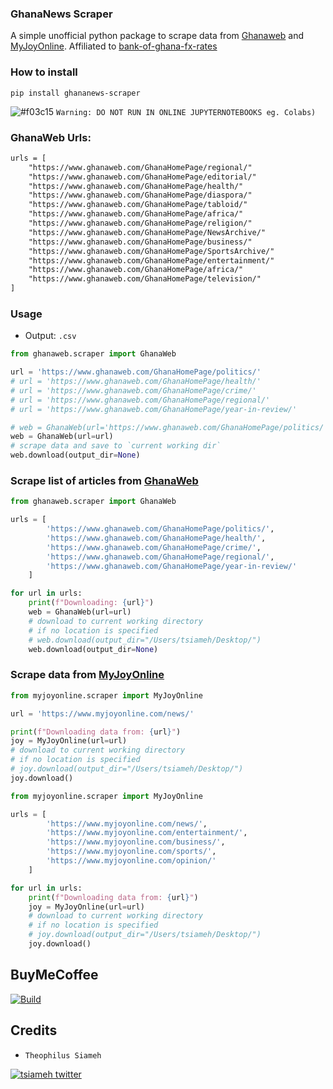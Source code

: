 ### GhanaNews Scraper
  A simple unofficial python package to scrape data from [Ghanaweb](https://www.ghanaweb.com) and [MyJoyOnline](https://www.myjoyonline.com). Affiliated to [bank-of-ghana-fx-rates](https://pypi.org/project/bank-of-ghana-fx-rates/)

### How to install
```shell
pip install ghananews-scraper
```

![#f03c15](https://placehold.co/15x15/f03c15/f03c15.png) `Warning: DO NOT RUN IN ONLINE JUPYTERNOTEBOOKS eg. Colabs)`


### GhanaWeb Urls:
```markdown
urls = [
    "https://www.ghanaweb.com/GhanaHomePage/regional/"	
    "https://www.ghanaweb.com/GhanaHomePage/editorial/"
    "https://www.ghanaweb.com/GhanaHomePage/health/"
    "https://www.ghanaweb.com/GhanaHomePage/diaspora/"
    "https://www.ghanaweb.com/GhanaHomePage/tabloid/"
    "https://www.ghanaweb.com/GhanaHomePage/africa/"
    "https://www.ghanaweb.com/GhanaHomePage/religion/"
    "https://www.ghanaweb.com/GhanaHomePage/NewsArchive/"
    "https://www.ghanaweb.com/GhanaHomePage/business/"
    "https://www.ghanaweb.com/GhanaHomePage/SportsArchive/"
    "https://www.ghanaweb.com/GhanaHomePage/entertainment/"
    "https://www.ghanaweb.com/GhanaHomePage/africa/"
    "https://www.ghanaweb.com/GhanaHomePage/television/"
]
```
### Usage
  - Output: `.csv`
```python
from ghanaweb.scraper import GhanaWeb

url = 'https://www.ghanaweb.com/GhanaHomePage/politics/'
# url = 'https://www.ghanaweb.com/GhanaHomePage/health/'
# url = 'https://www.ghanaweb.com/GhanaHomePage/crime/'
# url = 'https://www.ghanaweb.com/GhanaHomePage/regional/'
# url = 'https://www.ghanaweb.com/GhanaHomePage/year-in-review/'

# web = GhanaWeb(url='https://www.ghanaweb.com/GhanaHomePage/politics/')
web = GhanaWeb(url=url)
# scrape data and save to `current working dir`
web.download(output_dir=None)
```
### Scrape list of articles from [GhanaWeb](https://ghanaweb.com)
```python
from ghanaweb.scraper import GhanaWeb

urls = [
        'https://www.ghanaweb.com/GhanaHomePage/politics/',
        'https://www.ghanaweb.com/GhanaHomePage/health/',
        'https://www.ghanaweb.com/GhanaHomePage/crime/',
        'https://www.ghanaweb.com/GhanaHomePage/regional/',
        'https://www.ghanaweb.com/GhanaHomePage/year-in-review/'
    ]

for url in urls:
    print(f"Downloading: {url}")
    web = GhanaWeb(url=url)
    # download to current working directory
    # if no location is specified
    # web.download(output_dir="/Users/tsiameh/Desktop/")
    web.download(output_dir=None)
```

### Scrape data from [MyJoyOnline](https://myjoyonline.com)
```python
from myjoyonline.scraper import MyJoyOnline

url = 'https://www.myjoyonline.com/news/'

print(f"Downloading data from: {url}")
joy = MyJoyOnline(url=url)
# download to current working directory
# if no location is specified
# joy.download(output_dir="/Users/tsiameh/Desktop/")
joy.download()
```
```python
from myjoyonline.scraper import MyJoyOnline

urls = [
        'https://www.myjoyonline.com/news/',
        'https://www.myjoyonline.com/entertainment/',
        'https://www.myjoyonline.com/business/',
        'https://www.myjoyonline.com/sports/',
        'https://www.myjoyonline.com/opinion/'
    ]

for url in urls:
    print(f"Downloading data from: {url}")
    joy = MyJoyOnline(url=url)
    # download to current working directory
    # if no location is specified
    # joy.download(output_dir="/Users/tsiameh/Desktop/")
    joy.download()
```

BuyMeCoffee
-----------
[![Build](https://www.buymeacoffee.com/assets/img/custom_images/yellow_img.png)](https://www.buymeacoffee.com/theodondrew)

Credits
-------
-  `Theophilus Siameh`
<div>
    <a href="https://twitter.com/tsiameh"><img src="https://img.shields.io/twitter/follow/tsiameh?color=blue&logo=twitter&style=flat" alt="tsiameh twitter"></a>
</div>